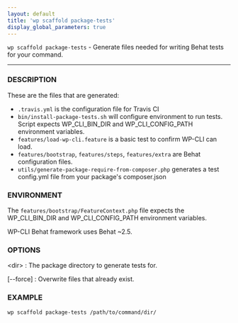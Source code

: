 ```yaml
---
layout: default
title: 'wp scaffold package-tests'
display_global_parameters: true
---
```


`wp scaffold package-tests` - Generate files needed for writing Behat tests for your command.

<hr />

### DESCRIPTION

These are the files that are generated:

* `.travis.yml` is the configuration file for Travis CI
* `bin/install-package-tests.sh` will configure environment to run tests. Script expects WP_CLI_BIN_DIR and WP_CLI_CONFIG_PATH environment variables.
* `features/load-wp-cli.feature` is a basic test to confirm WP-CLI can load.
* `features/bootstrap`, `features/steps`, `features/extra` are Behat configuration files.
* `utils/generate-package-require-from-composer.php` generates a test config.yml file from your package's composer.json

### ENVIRONMENT

The `features/bootstrap/FeatureContext.php` file expects the WP_CLI_BIN_DIR and WP_CLI_CONFIG_PATH environment variables.

WP-CLI Behat framework uses Behat ~2.5.

### OPTIONS

&lt;dir&gt;
: The package directory to generate tests for.

[\--force]
: Overwrite files that already exist.

### EXAMPLE

    wp scaffold package-tests /path/to/command/dir/



